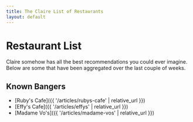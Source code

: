 ```yaml
---
title: The Claire List of Restaurants
layout: default
---
```


# Restaurant List

Claire somehow has all the best recommendations you could ever imagine. Below are some that have been aggregated over the last couple of weeks.

## Known Bangers

- [Ruby's Cafe]({{ '/articles/rubys-cafe' | relative_url }})
- [Effy's Cafe]({{ '/articles/effys' | relative_url }})
- [Madame Vo's]({{ '/articles/madame-vos' | relative_url }})

